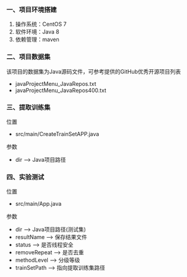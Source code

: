 ### 一、项目环境搭建
1. 操作系统：CentOS 7
2. 软件环境：Java 8
3. 依赖管理：maven

### 二、项目数据集
该项目的数据集为Java源码文件，可参考提供的GitHub优秀开源项目列表
- javaProjectMenu_JavaRepos.txt
- javaProjectMenu_JavaRepos400.txt

### 三、提取训练集
位置
- src/main/CreateTrainSetAPP.java

参数
- dir --> Java项目路径

### 四、实验测试
位置
- src/main/App.java

参数
- dir --> Java项目路径(测试集)
- resultName --> 保存结果文件 
- status --> 是否线程安全    
- removeRepeat --> 是否去重
- methodLevel --> 分级等级
- trainSetPath --> 指向提取训练集路径
